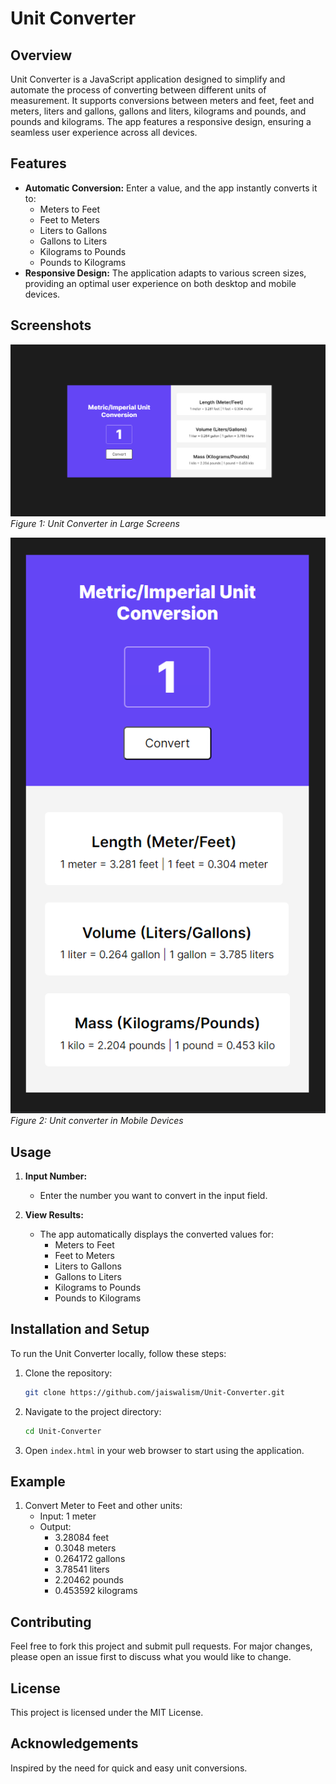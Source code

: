 # Unit Converter

## Overview

Unit Converter is a JavaScript application designed to simplify and automate the process of converting between different units of measurement. It supports conversions between meters and feet, feet and meters, liters and gallons, gallons and liters, kilograms and pounds, and pounds and kilograms. The app features a responsive design, ensuring a seamless user experience across all devices.

## Features

- **Automatic Conversion:** Enter a value, and the app instantly converts it to:
  - Meters to Feet
  - Feet to Meters
  - Liters to Gallons
  - Gallons to Liters
  - Kilograms to Pounds
  - Pounds to Kilograms
- **Responsive Design:** The application adapts to various screen sizes, providing an optimal user experience on both desktop and mobile devices.

## Screenshots

![Laptop View](./img/Screenshot-laptop.png)
*Figure 1: Unit Converter in Large Screens*

![Mobile View](./img/Screenshot-mobile.png)
*Figure 2: Unit converter in Mobile Devices*

## Usage

1. **Input Number:**
   - Enter the number you want to convert in the input field.
   
2. **View Results:**
   - The app automatically displays the converted values for:
     - Meters to Feet
     - Feet to Meters
     - Liters to Gallons
     - Gallons to Liters
     - Kilograms to Pounds
     - Pounds to Kilograms

## Installation and Setup

To run the Unit Converter locally, follow these steps:

1. Clone the repository:
   ```bash
   git clone https://github.com/jaiswalism/Unit-Converter.git

2. Navigate to the project directory:
    ```bash
    cd Unit-Converter

3. Open `index.html` in your web browser to start using the application.

## Example
1. Convert Meter to Feet and other units:
    - Input: 1 meter
    - Output:
        - 3.28084 feet
        - 0.3048 meters
        - 0.264172 gallons
        - 3.78541 liters
        - 2.20462 pounds
        - 0.453592 kilograms

## Contributing
Feel free to fork this project and submit pull requests. For major changes, please open an issue first to discuss what you would like to change.

## License
This project is licensed under the MIT License.

## Acknowledgements
Inspired by the need for quick and easy unit conversions.